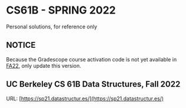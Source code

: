 # CS61B - SPRING 2022

Personal solutions, for reference only

## NOTICE 

Because the Gradescope course activation code is not yet available in [FA22](https://github.com/YinY1/CS61B-fa22), only update this version.

## UC Berkeley CS 61B Data Structures, Fall 2022

URL: [https://sp21.datastructur.es/](https://sp21.datastructur.es/)
